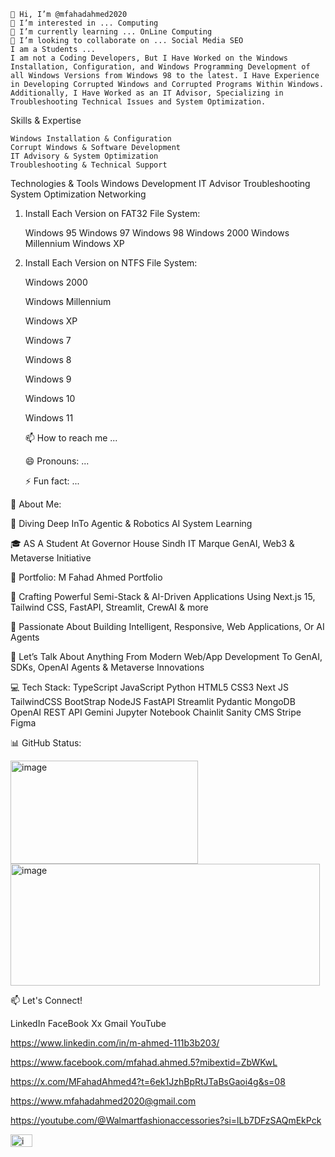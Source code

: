 
    👋 Hi, I’m @mfahadahmed2020
    👀 I’m interested in ... Computing
    🌱 I’m currently learning ... OnLine Computing
    💞️ I’m looking to collaborate on ... Social Media SEO
    I am a Students ...
    I am not a Coding Developers, But I Have Worked on the Windows Installation, Configuration, and Windows Programming Development of all Windows Versions from Windows 98 to the latest. I Have Experience in Developing Corrupted Windows and Corrupted Programs Within Windows.
    Additionally, I Have Worked as an IT Advisor, Specializing in Troubleshooting Technical Issues and System Optimization.

Skills & Expertise

    Windows Installation & Configuration
    Corrupt Windows & Software Development
    IT Advisory & System Optimization
    Troubleshooting & Technical Support

Technologies & Tools
Windows
Development
IT Advisor
Troubleshooting
System Optimization
Networking
1. Install Each Version on FAT32 File System:

    Windows 95
    Windows 97
    Windows 98
    Windows 2000
    Windows Millennium
    Windows XP

2. Install Each Version on NTFS File System:

    Windows 2000

    Windows Millennium

    Windows XP

    Windows 7

    Windows 8

    Windows 9

    Windows 10

    Windows 11

    📫 How to reach me ...

    😄 Pronouns: ...

    ⚡ Fun fact: ...


💫 About Me:

🧠 Diving Deep InTo Agentic & Robotics AI System Learning

🎓 AS A Student At Governor House Sindh IT Marque GenAI, Web3 & Metaverse Initiative

🔗 Portfolio: M Fahad Ahmed Portfolio

🚀 Crafting Powerful Semi-Stack & AI-Driven Applications Using Next.js 15, Tailwind CSS, FastAPI, Streamlit, CrewAI & more

🤝 Passionate About Building Intelligent, Responsive, Web Applications, Or AI Agents

💬 Let’s Talk About Anything From Modern Web/App Development To GenAI, SDKs, OpenAI Agents & Metaverse Innovations

💻 Tech Stack:
    TypeScript JavaScript Python HTML5 CSS3 Next JS TailwindCSS BootStrap NodeJS FastAPI Streamlit Pydantic MongoDB
    OpenAI REST API Gemini Jupyter Notebook Chainlit Sanity CMS Stripe  Figma

📊 GitHub Status:



<img width="300" height="165" alt="image" src="https://github.com/user-attachments/assets/0247db80-0274-46fd-81de-c4fd09053454" />




<img width="495" height="195" alt="image" src="https://github.com/user-attachments/assets/acf02302-afdb-4f70-986f-67ce4ee627e7" />




📫 Let's Connect!

LinkedIn            FaceBook        Xx            Gmail            YouTube

https://www.linkedin.com/in/m-ahmed-111b3b203/

https://www.facebook.com/mfahad.ahmed.5?mibextid=ZbWKwL

https://x.com/MFahadAhmed4?t=6ek1JzhBpRtJTaBsGaoi4g&s=08

https://www.mfahadahmed2020@gmail.com

https://youtube.com/@Walmartfashionaccessories?si=lLb7DFzSAQmEkPck

<img width="35" height="20" alt="image" src="https://github.com/user-attachments/assets/bdeb3a3c-0b9e-4418-aaee-88539ba81692" />
